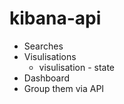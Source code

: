 # kibana-api


- Searches
- Visulisations
    - visulisation - state
- Dashboard
- Group them via API

